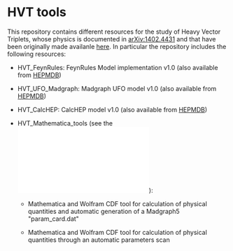 # HVT tools
This repository contains different resources for the study of Heavy Vector Triplets, whose physics is documented in [arXiv:1402.4431](https://arxiv.org/abs/1402.4431) and that have been originally made availanle [here](http://rtorre.web.cern.ch/rtorre/Riccardotorre/vector_triplet_t.html). In particular the repository includes the following resources:

- HVT_FeynRules: FeynRules Model implementation v1.0 (also available from [HEPMDB](https://hepmdb.soton.ac.uk/index.php?mod=user&act=showmodel&id=0214.0151))

- HVT_UFO_Madgraph: Madgraph UFO model v1.0 (also available from [HEPMDB](https://hepmdb.soton.ac.uk/index.php?mod=user&act=showmodel&id=0214.0151))

- HVT_CalcHEP: CalcHEP model v1.0 (also available from [HEPMDB](https://hepmdb.soton.ac.uk/index.php?mod=user&act=showmodel&id=0214.0151))

- HVT_Mathematica_tools (see the ![Alt][1]):

    * Mathematica and Wolfram CDF tool for calculation of physical quantities and automatic generation of a Madgraph5 "param_card.dat"

    * Mathematica and Wolfram CDF tool for calculation of physical quantities through an automatic parameters scan


[1]: /HVT_Mathematica_tools/Changelog.md "Changelog.md"
